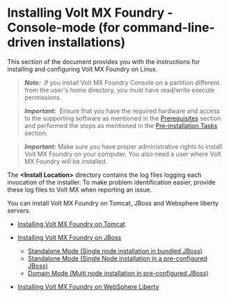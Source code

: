                           


Installing Volt MX Foundry - Console-mode (for command-line-driven installations)
================================================================================

This section of the document provides you with the instructions for installing and configuring Volt MX Foundry on Linux.

> **_Note:_**  If you install Volt MX Foundry Console on a partition different from the user's home directory, you must have read/write execute permissions.

> **_Important:_**  Ensure that you have the required hardware and access to the supporting software as mentioned in the [Prerequisites](Prerequisites.md) section and performed the steps as mentioned in the [Pre-installation Tasks](Pre-installation_Tasks.md) section.

> **_Important:_** Make sure you have proper administrative rights to install Volt MX Foundry on your computer. You also need a user where Volt MX Foundry will be installed.

The **&lt;Install Location&gt;** directory contains the log files logging each invocation of the installer. To make problem identification easier, provide these log files to Volt MX when reporting an issue.

You can install Volt MX Foundry on Tomcat, JBoss and Websphere liberty servers.

*   [Installing Volt MX Foundry on Tomcat](Installing_VoltMX_Foundry_Tomcat.md)
*   [Installing Volt MX Foundry on JBoss](Installing_Foundry_on_JBoss.md)
    *   [Standalone Mode (Single node installation in bundled JBoss)](Installing_Foundry_on_JBoss1.md)
    *   [Standalone Mode (Single Node installation in a pre-configured JBoss)](Installing_Foundry_JBoss_existing.md)
    *   [Domain Mode (Multi node installation in pre-configured JBoss)](Multi-Node_Installation.md)

*   [Installing Volt MX Foundry on WebSphere Liberty](https://opensource.hcltechsw.com/volt-mx-docs/95/docs/documentation/Foundry/voltmx_foundry_manual_install_guide/Content/Installing_Foundry_WebSphereLiberty.html)

<!-- *   [Installing Volt MX Foundry on WebLogic (V9 SP2 FP1 or later)](Installing_VoltMX_Foundry_Weblogic.md) -->
